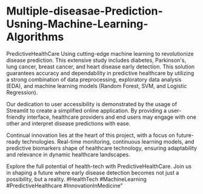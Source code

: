 # Multiple-diseasae-Prediction-Usning-Machine-Learning-Algorithms

PredictiveHealthCare Using cutting-edge machine learning to revolutionize disease prediction. This extensive study includes diabetes, Parkinson's, lung cancer, breast cancer, and heart disease early detection. This solution guarantees accuracy and dependability in predictive healthcare by utilizing a strong combination of data preprocessing, exploratory data analysis (EDA), and machine learning models (Random Forest, SVM, and Logistic Regression).

Our dedication to user accessibility is demonstrated by the usage of Streamlit to create a simplified online application. By providing a user-friendly interface, healthcare providers and end users may engage with one other and interpret disease predictions with ease.

Continual innovation lies at the heart of this project, with a focus on future-ready technologies. Real-time monitoring, continuous learning models, and predictive biomarkers shape of healthcare technology, ensuring adaptability and relevance in dynamic healthcare landscapes.

Explore the full potential of health-tech with PredictiveHealthCare. Join us in shaping a future where early disease detection becomes not just a possibility, but a reality. #HealthTech #MachineLearning #PredictiveHealthcare #InnovationInMedicine"














